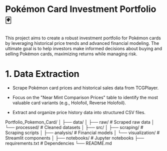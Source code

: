 # Pokémon Card Investment Portfolio 🃏

This project aims to create a robust investment portfolio for Pokémon cards by leveraging historical price trends and advanced financial modeling. The ultimate goal is to help investors make informed decisions about buying and selling Pokémon cards, maximizing returns while managing risk.

# 1. Data Extraction

- Scrape Pokémon card prices and historical sales data from TCGPlayer.

- Focus on the "Near Mint Comparison Prices" table to identify the most valuable card variants (e.g., Holofoil, Reverse Holofoil).
- Extract and organize price history data into structured CSV files.

Portfolio_Pokemon_Card/
│
├── data/
│   ├── raw/                 # Scraped raw data
│   └── processed/           # Cleaned datasets
│
├── src/
│   ├── scraping/           # Scraping scripts
│   ├── analysis/           # Financial models
│   └── visualization/      # Streamlit components
│
├── notebooks/              # Jupyter notebooks
├── requirements.txt        # Dependencies
└── README.md